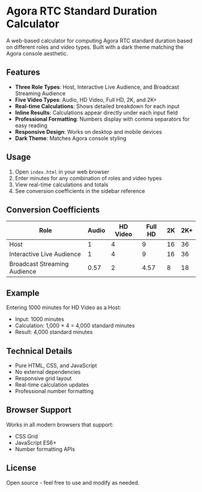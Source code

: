 # Agora RTC Standard Duration Calculator

A web-based calculator for computing Agora RTC standard duration based on different roles and video types. Built with a dark theme matching the Agora console aesthetic.

## Features

- **Three Role Types**: Host, Interactive Live Audience, and Broadcast Streaming Audience
- **Five Video Types**: Audio, HD Video, Full HD, 2K, and 2K+
- **Real-time Calculations**: Shows detailed breakdown for each input
- **Inline Results**: Calculations appear directly under each input field
- **Professional Formatting**: Numbers display with comma separators for easy reading
- **Responsive Design**: Works on desktop and mobile devices
- **Dark Theme**: Matches Agora console styling

## Usage

1. Open `index.html` in your web browser
2. Enter minutes for any combination of roles and video types
3. View real-time calculations and totals
4. See conversion coefficients in the sidebar reference

## Conversion Coefficients

| Role | Audio | HD Video | Full HD | 2K | 2K+ |
|------|-------|----------|---------|----|----|
| Host | 1 | 4 | 9 | 16 | 36 |
| Interactive Live Audience | 1 | 4 | 9 | 16 | 36 |
| Broadcast Streaming Audience | 0.57 | 2 | 4.57 | 8 | 18 |

## Example

Entering 1000 minutes for HD Video as a Host:
- Input: 1000 minutes
- Calculation: 1,000 × 4 = 4,000 standard minutes
- Result: 4,000 standard minutes

## Technical Details

- Pure HTML, CSS, and JavaScript
- No external dependencies
- Responsive grid layout
- Real-time calculation updates
- Professional number formatting

## Browser Support

Works in all modern browsers that support:
- CSS Grid
- JavaScript ES6+
- Number formatting APIs

## License

Open source - feel free to use and modify as needed.
